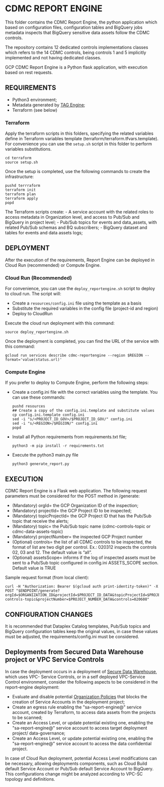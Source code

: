 # CDMC REPORT ENGINE

This folder contains the CDMC Report Engine, the python application which based on configuration files, configuration tables and BigQuery jobs metadata inspects that BigQuery sensitive data assets follow the CDMC controls.

The repository contains 12 dedicated controls implementations classes which refers to the 14 CDMC controls, being controls 1 and 5 implicitly implemented and not having dedicated classes.

GCP CDMC Report Engine is a Python flask application, with execution based on rest requests.

## REQUIREMENTS
- Python3 environment;
- Metadata generated by [TAG Engine](https://github.com/GoogleCloudPlatform/datacatalog-tag-engine);
- Terraform (see below)

### Terraform
Apply the terraform scripts in this folders, specifying the related variables define in Terraform variables template (terraform/terraform.tfvars.template).
For convenience you can use the `setup.sh` script in this folder to perform variables substitutions.
```
cd terraform
source setup.sh
```

Once the setup is completed, use the following commands to create the infrastructure:
```
pushd terrraform
terraform init
terraform plan
terraform apply
popd
```

The Terraform scripts create:
    - A service account with the related roles to access metadata in Organization level, and access to Pub/Sub and BigQuery in project level;
    - Pub/Sub topics for events and data_assets, with related Pub/Sub schemas and BQ subscribers;
    - BigQuery dataset and tables for events and data assets logs;




## DEPLOYMENT
After the execution of the requirements, Report Engine can be deployed in Cloud Run (recommended) or Compute Engine.
### Cloud Run (Recommended)
For convenience, you can use the `deploy_reportengine.sh` script to deploy to cloud run.
The script will:
 - Create a `resources/config.ini` file using the template as a basis
 - Substitute the required variables in the config file (project-id and region)
 - Deploy to CloudRun

 Execute the cloud run deployment with this command:
 ```
 source deploy_reportengine.sh
 ```

 Once the deployment is completed, you can find the URL of the service with this command:
 ```
 gcloud run services describe cdmc-reportengine --region $REGION --format='value(status.url)'
 ```


### Compute Engine
If you prefer to deploy to Compute Engine, perform the following steps:
- Create a config.ini file with the correct variables using the template. You can use these commands:
    ```
    pushd resources
    ## Create a copy of the config.ini.template and substitute values
    cp config.ini.template config.ini
    sed -i "s/<PROJECT_ID_GOV>/$PROJECT_ID_GOV/" config.ini
    sed -i "s/<REGION>/$REGION/" config.ini
    popd
    ```
- Install all Python requirements from requirements.txt file;
    ```
    python3 -m pip install -r requirements.txt
    ```
- Execute the python3 main.py file
    ```
    python3 generate_report.py
    ```


## EXECUTION

CDMC Report Engine is a Flask web application. The following request parameters must be considered for the POST method in /generate:

- (Mandatory) orgId=<INTEGER> the GCP Organization ID of the inspection;
- (Mandatory) projectId=<STRING> the GCP Project ID to be inspected;
- (Mandatory) topicProjectId=<STRING> the GCP Project ID that has the Pub/Sub topic that receive the alerts;
- (Mandatory) topic=<STRING> the Pub/Sub topic name (cdmc-controls-topic or cdmc-data-assets-topic)
- (Mandatory) projectNumber= <INTEGER> the inspected GCP Project number
- (Optional) controls= <String> the list of all CDMC controls to be inspected, the format of list are two digit per control. Ex.: 020312 inspects the controls 02, 03 and 12. The default value is “all”.
- (Optional) assetsScope=<BOOLEAN> informs if the log of inspected assets must be sent to a Pub/Sub topic configured in config.ini ASSETS_SCOPE section. Default value is TRUE

Sample request format (from local client):
```
curl -H "Authorization: Bearer $(gcloud auth print-identity-token)" -X POST "$ENDPOINT/generate?orgId=$ORGANIZATION_ID&projectId=$PROJECT_ID_DATA&topicProjectId=$PROJECT_ID_GOV&topic=cdmc-controls-topic&projectNumber=$PROJECT_NUMBER_DATA&controls=020608"
```

## CONFIGURATION CHANGES

It is recommended that Dataplex Catalog templates, Pub/Sub topics and BigQuery configuration tables keep the original values, in case these values must be adjusted, the requirements/config.ini must be considered.


## Deployments from Secured Data Warehouse project or VPC Service Controls

In case the deployment occurs in a deployment of [Secure Data Warehouse](https://cloud.google.com/architecture/confidential-data-warehouse-blueprint), which uses VPC- Service Controls, or in a self deployed VPC-Service Control environment, consider the following aspects to be considered in the report-engine deployment:

- Evaluate and disable potential [Organization Policies](https://cloud.google.com/resource-manager/docs/organization-policy/restricting-service-accounts) that blocks the creation of Service Accounts in the deployment project;
- Create an egress rule enabling the "sa-report-engine@" service account, created by Terraform, to access data assets from the projects to be scanned;
- Create an Access Level, or update potential existing one, enabling the "sa-report-engine@" service account to access target deployment project/ data-governance;
- Create an Access Level, or update potential existing one, enabling the "sa-report-engine@" service account to access the data confidential project.

In case of Cloud Run deployment, potential Access Level modifications can be necessary, allowing deployments components, such as Cloud Build default Service Account or Pub/Sub default Service Account to BigQuery. This configurations change might be analyzed according to VPC-SC topology and definitions.
